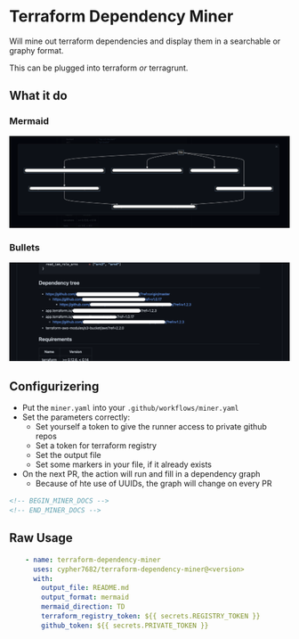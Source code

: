 # Terraform Dependency Miner

Will mine out terraform dependencies and display them in a searchable or graphy format.

This can be plugged into terraform _or_ terragrunt. 

## What it do

### Mermaid
![mermaid graph](examples/example_graph.png)

### Bullets
![bullet graph](examples/bullet_graph.png)

## Configurizering
 * Put the `miner.yaml` into your `.github/workflows/miner.yaml`
 * Set the parameters correctly:
   * Set yourself a token to give the runner access to private github repos
   * Set a token for terraform registry 
   * Set the output file
   * Set some markers in your file, if it already exists
 * On the next PR, the action will run and fill in a dependency graph
   * Because of hte use of UUIDs, the graph will change on every PR
```markdown
<!-- BEGIN_MINER_DOCS -->
<!-- END_MINER_DOCS -->
```

## Raw Usage
```yaml
    - name: terraform-dependency-miner
      uses: cypher7682/terraform-dependency-miner@<version>
      with:
        output_file: README.md
        output_format: mermaid
        mermaid_direction: TD
        terraform_registry_token: ${{ secrets.REGISTRY_TOKEN }}
        github_token: ${{ secrets.PRIVATE_TOKEN }}
```
